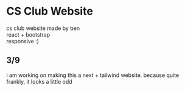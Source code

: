 # CS Club Website

cs club website made by ben  
react + bootstrap  
responsive :)

## 3/9

i am working on making this a next + tailwind website. because quite frankly, it looks a little odd